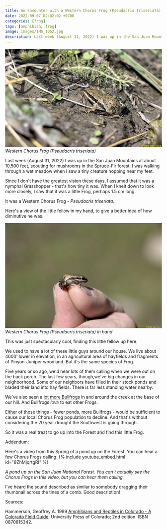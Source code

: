```yaml
---
title: An Encounter with a Western Chorus Frog (Pseudacris triseriata)
date: 2022-09-07 02:02:02 +0700
categories: [frog]
tags: [amphibian, frog]
image: images/IMG_1052.jpg
description: Last week (August 31, 2022) I was up in the San Juan Mountains at about 10,500 feet, scouting for mushrooms in the Spruce-Fir forest. I was walking through a wet meadow when I saw a tiny creature hopping near my…
---
```


![picture](images/IMG_1052.jpg)
*Western Chorus Frog (_Pseudacris triseriata_)*

Last week (August 31, 2022) I was up in the San Juan Mountains at about 10,500 feet, scouting for mushrooms in the Spruce-Fir forest. I was walking through a wet meadow when I saw a tiny creature hopping near my feet.

Since I don't have the greatest vision these days, I assumed that it was a nymphal Grasshopper - that's how tiny it was. When I knelt down to look more closely, I saw that it was a little Frog, perhaps 1.5 cm long.

It was a Western Chorus Frog - _Pseudacris triseriata_.

Here's a view of the little fellow in my hand, to give a better idea of how diminutive he was.

![picture](images/IMG_1043.jpg)
*Western Chorus Frog (_Pseudacris triseriata_) in hand*

This was just spectacularly cool, finding this little fellow up here.

We used to have a lot of these little guys around our house. We live about 4000' lower in elevation, in an agricultural area of hayfields and fragments of Pinyon-Juniper woodland. But it's the same species of Frog.

Five years or so ago, we'd hear lots of them calling when we were out on the back porch. The last few years, though,we've big changes in our neighborhood. Some of our neighbors have filled in their stock ponds and bladed their land into hay fields. There is far less standing water nearby.

We've also seen a [lot more Bullfrogs](https://tightloop.com/blog/2021/07/19/driveway-bullfrog/) in and around the creek at the base of our hill. And Bullfrogs _love_ to eat other Frogs.

Either of those things - fewer ponds, more Bullfrogs - would be sufficient to cause our local Chorus Frog population to decline. And that's without considering the 20 year drought the Southwest is going through.

So it was a real treat to go up into the Forest and find this little Frog.

Addendum:

Here's a video from this Spring of a pond up on the Forest. You can hear a few Chorus Frogs calling.
{% include youtube_embed.html id="8ZhMjqrtgRI" %}  


*A pond up on the San Juan National Forest. You can't actually _see_ the Chorus Frogs in this video, but you can hear them calling.*

I've heard the sound described as similar to somebody dragging their thumbnail across the tines of a comb. Good description!

Sources:

Hammerson, Geoffrey A. 1999 [Amphibians and Reptiles in Colorado - A Colorado Field Guide](https://www.amazon.com/Amphibians-Reptiles-Colorado-Geoffrey-Hammerson/dp/0870815342). University Press of Colorado; 2nd edition. ISBN ‎ 0870815342.
